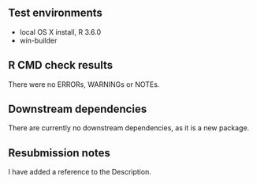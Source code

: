 ## Test environments
* local OS X install, R 3.6.0  
* win-builder

## R CMD check results  
There were no ERRORs, WARNINGs or NOTEs.  

## Downstream dependencies
There are currently no downstream dependencies, as it is a new package.

## Resubmission notes
I have added a reference to the Description.

